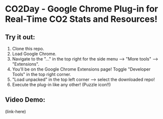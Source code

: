 # CO2Day - Google Chrome Plug-in for Real-Time CO2 Stats and Resources!

## Try it out:
1. Clone this repo.
2. Load Google Chrome.
3. Navigate to the "..." in the top right for the side menu --> "More tools" --> "Extensions".
4. You'll be on the Google Chrome Extensions page! Toggle "Developer Tools" in the top right corner.
5. "Load unpacked" in the top left corner --> select the downloaded repo!
6. Execute the plug-in like any other! (Puzzle icon!!)

## Video Demo:
(link-here)
